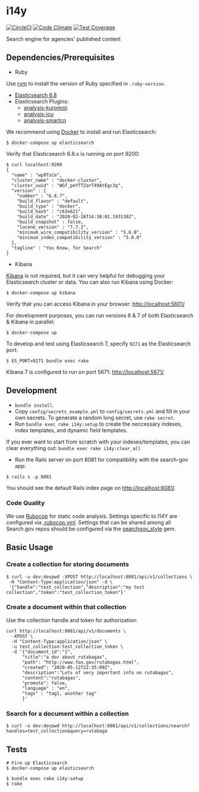 i14y
====

[![CircleCI](https://circleci.com/gh/GSA/i14y.svg?style=shield)](https://circleci.com/gh/GSA/i14y)
[![Code Climate](https://codeclimate.com/github/GSA/i14y/badges/gpa.svg)](https://codeclimate.com/github/GSA/i14y)
[![Test Coverage](https://codeclimate.com/github/GSA/i14y/badges/coverage.svg)](https://codeclimate.com/github/GSA/i14y)

Search engine for agencies' published content

## Dependencies/Prerequisites

* Ruby

Use [rvm](https://rvm.io/) to install the version of Ruby specified in `.ruby-version`.

* [Elasticsearch 6.8](https://www.elastic.co/elasticsearch/)
* Elasticsearch Plugins:
    * [analysis-kuromoji](https://www.elastic.co/guide/en/elasticsearch/plugins/current/analysis-kuromoji.html)
    * [analysis-icu](https://www.elastic.co/guide/en/elasticsearch/plugins/master/analysis-icu-analyzer.html)
    * [analysis-smartcn](https://www.elastic.co/guide/en/elasticsearch/plugins/current/analysis-smartcn.html)

We recommend using [Docker](https://www.docker.com/get-started) to install and run Elasticsearch:

```
$ docker-compose up elasticsearch
```

Verify that Elasticsearch 6.8.x is running on port 9200:

```
$ curl localhost:9200
{
  "name" : "wp9TsCe",
  "cluster_name" : "docker-cluster",
  "cluster_uuid" : "WGf_peYTTZarT49AtEgc3g",
  "version" : {
    "number" : "6.8.7",
    "build_flavor" : "default",
    "build_type" : "docker",
    "build_hash" : "c63e621",
    "build_date" : "2020-02-26T14:38:01.193138Z",
    "build_snapshot" : false,
    "lucene_version" : "7.7.2",
    "minimum_wire_compatibility_version" : "5.6.0",
    "minimum_index_compatibility_version" : "5.0.0"
  },
  "tagline" : "You Know, for Search"
}
```

* Kibana

[Kibana](https://www.elastic.co/kibana) is not required, but it can very helpful for debugging your Elasticsearch cluster or data.
You can also run Kibana using Docker:

```
$ docker-compose up kibana
```

Verify that you can access Kibana in your browser: [http://localhost:5601/](http://localhost:5601/)

For development purposes, you can run versions 6 & 7 of both Elasticsearch & Kibana in parallel:

```
$ docker-compose up
```
To develop and test using Elasticsearch 7, specify `9271` as the Elasticsearch port:

```
$ ES_PORT=9271 bundle exec rake
```
Kibana 7 is configured to run on port 5671: [http://localhost:5671/](http://localhost:5671/)

## Development

- `bundle install`.
- Copy `config/secrets_example.yml` to `config/secrets.yml` and fill in your own secrets. To generate a random long secret, use `rake secret`.
- Run `bundle exec rake i14y:setup` to create the neccessary indexes, index templates, and dynamic field templates.

If you ever want to start from scratch with your indexes/templates, you can clear everything out:
`bundle exec rake i14y:clear_all`

- Run the Rails server on port 8081 for compatibility with the
  search-gov app:
```
$ rails s -p 8081
```

You should see the default Rails index page on [http://localhost:8081/](http://localhost:8081/).

### Code Quality

We use [Rubocop](https://rubocop.org/) for static code analysis. Settings specific to I14Y are configured via [.rubocop.yml](.rubocop.yml). Settings that can be shared among all Search.gov repos should be configured via the [searchgov_style](https://github.com/GSA/searchgov_style) gem.

## Basic Usage

### Create a collection for storing documents
```
$ curl -u dev:devpwd -XPOST http://localhost:8081/api/v1/collections \
 -H "Content-Type:application/json" -d \
 '{"handle":"test_collection","description":"my test collection","token":"test_collection_token"}'
```

### Create a document within that collection
Use the collection handle and token for authorization:

```
curl http://localhost:8081/api/v1/documents \
  -XPOST \
  -H "Content-Type:application/json" \
  -u test_collection:test_collection_token \
  -d '{"document_id":"1",
      "title":"a doc about rutabagas",
      "path": "http://www.foo.gov/rutabagas.html",
      "created": "2020-05-12T22:35:09Z",
      "description":"Lots of very important info on rutabagas",
      "content":"rutabagas",
      "promote": false,
      "language" : "en",
      "tags" : "tag1, another tag"
      }'
```

### Search for a document within a collection
```
$ curl -u dev:devpwd http://localhost:8081/api/v1/collections/search?handles=test_collection&query=rutabaga
```

## Tests
```
# Fire up Elasticsearch
$ docker-compose up elasticsearch

$ bundle exec rake i14y:setup
$ rake
```
